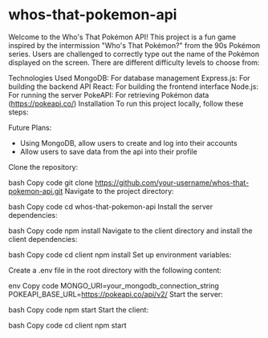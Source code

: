 # whos-that-pokemon-api
Welcome to the Who's That Pokémon API! This project is a fun game inspired by the intermission "Who's That Pokémon?" from the 90s Pokémon series. Users are challenged to correctly type out the name of the Pokémon displayed on the screen. There are different difficulty levels to choose from:

Technologies Used
MongoDB: For database management
Express.js: For building the backend API
React: For building the frontend interface
Node.js: For running the server
PokeAPI: For retrieving Pokémon data (https://pokeapi.co/)
Installation
To run this project locally, follow these steps:

Future Plans:
- Using MongoDB, allow users to create and log into their accounts
- Allow users to save data from the api into their profile

Clone the repository:

bash
Copy code
git clone https://github.com/your-username/whos-that-pokemon-api.git
Navigate to the project directory:

bash
Copy code
cd whos-that-pokemon-api
Install the server dependencies:

bash
Copy code
npm install
Navigate to the client directory and install the client dependencies:

bash
Copy code
cd client
npm install
Set up environment variables:

Create a .env file in the root directory with the following content:

env
Copy code
MONGO_URI=your_mongodb_connection_string
POKEAPI_BASE_URL=https://pokeapi.co/api/v2/
Start the server:

bash
Copy code
npm start
Start the client:

bash
Copy code
cd client
npm start

